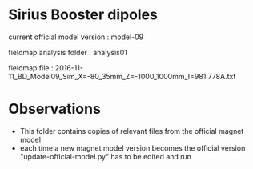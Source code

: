 Sirius Booster dipoles
======================

current official model version : model-09

fieldmap analysis folder       : analysis01

fieldmap file                  : 2016-11-11_BD_Model09_Sim_X=-80_35mm_Z=-1000_1000mm_I=981.778A.txt


Observations
============

- This folder contains copies of relevant files from the official magnet model
- each time a new magnet model version becomes the official version "update-official-model.py" has to be edited and run
